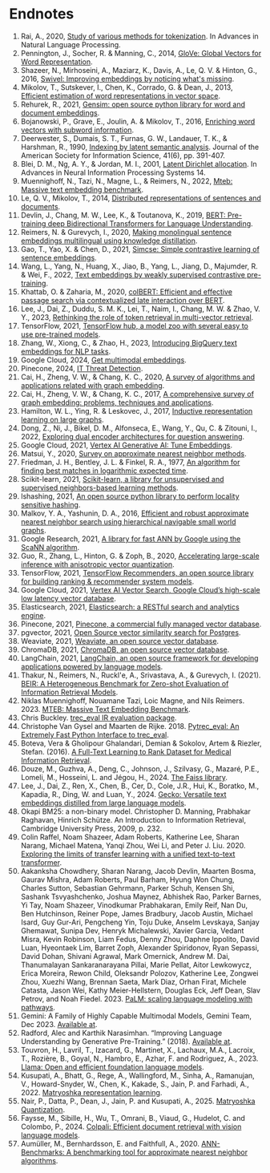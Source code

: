 # Endnotes

1. Rai, A., 2020, [Study of various methods for tokenization](https://doi.org/10.1007/978-981-15-6198-6_18). In Advances in Natural Language Processing.
2. Pennington, J., Socher, R. & Manning, C., 2014, [GloVe: Global Vectors for Word Representation](https://nlp.stanford.edu/pubs/glove.pdf).
3. Shazeer, N., Mirhoseini, A., Maziarz, K., Davis, A., Le, Q. V. & Hinton, G., 2016, [Swivel: Improving embeddings by noticing what's missing](https://arxiv.org/abs/1602.02215).
4. Mikolov, T., Sutskever, I., Chen, K., Corrado, G. & Dean, J., 2013, [Efficient estimation of word representations in vector space](https://arxiv.org/pdf/1301.3781.pdf).
5. Rehurek, R., 2021, [Gensim: open source python library for word and document embeddings](https://radimrehurek.com/gensim/intro.html).
6. Bojanowski, P., Grave, E., Joulin, A. & Mikolov, T., 2016, [Enriching word vectors with subword information](https://arxiv.org/abs/1607.04606).
7. Deerwester, S., Dumais, S. T., Furnas, G. W., Landauer, T. K., & Harshman, R., 1990, [Indexing by latent semantic analysis](https://www.cs.cornell.edu/~lsi/). Journal of the American Society for Information Science, 41(6), pp. 391-407.
8. Blei, D. M., Ng, A. Y., & Jordan, M. I., 2001, [Latent Dirichlet allocation](https://proceedings.neurips.cc/paper/2001/hash/296472c9542ad4d4788d543508116cbc-Abstract.html). In Advances in Neural Information Processing Systems 14.
9. Muennighoff, N., Tazi, N., Magne, L., & Reimers, N., 2022, [Mteb: Massive text embedding benchmark](https://arxiv.org/abs/2210.07316).
10. Le, Q. V., Mikolov, T., 2014, [Distributed representations of sentences and documents](https://arxiv.org/abs/1405.4053).
11. Devlin, J., Chang, M. W., Lee, K., & Toutanova, K., 2019, [BERT: Pre-training deep Bidirectional Transformers for Language Understanding](https://www.aclweb.org/anthology/N19-1423/).
12. Reimers, N. & Gurevych, I., 2020, [Making monolingual sentence embeddings multilingual using knowledge distillation](https://www.aclweb.org/anthology/2020.emnlp-main.21/).
13. Gao, T., Yao, X. & Chen, D., 2021, [Simcse: Simple contrastive learning of sentence embeddings](https://arxiv.org/abs/2104.08821).
14. Wang, L., Yang, N., Huang, X., Jiao, B., Yang, L., Jiang, D., Majumder, R. & Wei, F., 2022, [Text embeddings by weakly supervised contrastive pre-training](https://arxiv.org/abs/2201.01279).
15. Khattab, O. & Zaharia, M., 2020, [colBERT: Efficient and effective passage search via contextualized late interaction over BERT](https://dl.acm.org/doi/10.1145/3397271.3401025).
16. Lee, J., Dai, Z., Duddu, S. M. K., Lei, T., Naim, I., Chang, M. W. & Zhao, V. Y., 2023, [Rethinking the role of token retrieval in multi-vector retrieval](https://arxiv.org/abs/2304.01982).
17. TensorFlow, 2021, [TensorFlow hub, a model zoo with several easy to use pre-trained models](https://tfhub.dev/).
18. Zhang, W., Xiong, C., & Zhao, H., 2023, [Introducing BigQuery text embeddings for NLP tasks](https://cloud.google.com/blog/products/data-analytics/introducing-bigquery-text-embeddings).
19. Google Cloud, 2024, [Get multimodal embeddings](https://cloud.google.com/vertex-ai/generative-ai/docs/embeddings/get-multimodal-embeddings).
20. Pinecone, 2024, [IT Threat Detection](https://docs.pinecone.io/docs/it-threat-detection).
21. Cai, H., Zheng, V. W., & Chang, K. C., 2020, [A survey of algorithms and applications related with graph embedding](https://dl.acm.org/doi/10.1145/3444370.3444568).
22. Cai, H., Zheng, V. W., & Chang, K. C., 2017, [A comprehensive survey of graph embedding: problems, techniques and applications](https://arxiv.org/pdf/1709.07604.pdf).
23. Hamilton, W. L., Ying, R. & Leskovec, J., 2017, [Inductive representation learning on large graphs](https://cs.stanford.edu/people/jure/pubs/graphsage-nips17.pdf).
24. Dong, Z., Ni, J., Bikel, D. M., Alfonseca, E., Wang, Y., Qu, C. & Zitouni, I., 2022, [Exploring dual encoder architectures for question answering](https://arxiv.org/abs/2204.07120).
25. Google Cloud, 2021, [Vertex AI Generative AI: Tune Embeddings](https://cloud.google.com/vertex-ai/docs/generative-ai/models/tune-embeddings).
26. Matsui, Y., 2020, [Survey on approximate nearest neighbor methods](https://wangzwhu.github.io/home/file/acmmm-t-part3-ann.pdf).
27. Friedman, J. H., Bentley, J. L. & Finkel, R. A., 1977, [An algorithm for finding best matches in logarithmic expected time](https://dl.acm.org/doi/pdf/10.1145/355744.355745).
28. Scikit-learn, 2021, [Scikit-learn, a library for unsupervised and supervised neighbors-based learning methods](https://scikit-learn.org/).
29. lshashing, 2021, [An open source python library to perform locality sensitive hashing](https://pypi.org/project/lshashing/).
30. Malkov, Y. A., Yashunin, D. A., 2016, [Efficient and robust approximate nearest neighbor search using hierarchical navigable small world graphs](https://arxiv.org/pdf/1603.09320.pdf).
31. Google Research, 2021, [A library for fast ANN by Google using the ScaNN algorithm](https://github.com/google-research/google-research/tree/master/scann).
32. Guo, R., Zhang, L., Hinton, G. & Zoph, B., 2020, [Accelerating large-scale inference with anisotropic vector quantization](https://arxiv.org/pdf/1908.10396.pdf).
33. TensorFlow, 2021, [TensorFlow Recommenders, an open source library for building ranking & recommender system models](https://www.tensorflow.org/recommenders).
34. Google Cloud, 2021, [Vertex AI Vector Search, Google Cloud’s high-scale low latency vector database](https://cloud.google.com/vertex-ai/docs/vector-search/overview).
35. Elasticsearch, 2021, [Elasticsearch: a RESTful search and analytics engine](https://www.elastic.co/elasticsearch/).
36. Pinecone, 2021, [Pinecone, a commercial fully managed vector database](https://www.pinecone.io).
37. pgvector, 2021, [Open Source vector similarity search for Postgres](https://github.com/pgvector/pgvector).
38. Weaviate, 2021, [Weaviate, an open source vector database](https://weaviate.io/).
39. ChromaDB, 2021, [ChromaDB, an open source vector database](https://www.trychroma.com/).
40. LangChain, 2021, [LangChain, an open source framework for developing applications powered by language models](https://langchain.com/).
42. Thakur, N., Reimers, N., Ruckl'e, A., Srivastava, A., & Gurevych, I. (2021). [BEIR: A Heterogeneous Benchmark for Zero-shot Evaluation of Information Retrieval Models](https://github.com/beir-cellar/beir).
43. Niklas Muennighoff, Nouamane Tazi, Loic Magne, and Nils Reimers. 2023. [MTEB: Massive Text Embedding Benchmark](https://github.com/embeddings-benchmark/mteb).
44. Chris Buckley. [trec_eval IR evaluation package](https://github.com/usnistgov/trec_eval).
45. Christophe Van Gysel and Maarten de Rijke. 2018. [Pytrec_eval: An Extremely Fast Python Interface to trec_eval](https://doi.org/10.1145/3209978.3210065).
46. Boteva, Vera & Gholipour Ghalandari, Demian & Sokolov, Artem & Riezler, Stefan. (2016). [A Full-Text Learning to Rank Dataset for Medical Information Retrieval](https://www.cl.uni-heidelberg.de/statnlpgroup/nfcorpus/).
47. Douze, M., Guzhva, A., Deng, C., Johnson, J., Szilvasy, G., Mazaré, P.E., Lomeli, M., Hosseini, L. and Jégou, H., 2024. [The Faiss library](https://arxiv.org/abs/2401.08281).
48. Lee, J., Dai, Z., Ren, X., Chen, B., Cer, D., Cole, J.R., Hui, K., Boratko, M., Kapadia, R., Ding, W. and Luan, Y., 2024. [Gecko: Versatile text embeddings distilled from large language models](https://arxiv.org/abs/2403.20327).
49. Okapi BM25: a non-binary model. Christopher D. Manning, Prabhakar Raghavan, Hinrich Schütze. An Introduction to Information Retrieval, Cambridge University Press, 2009, p. 232.
50. Colin Raffel, Noam Shazeer, Adam Roberts, Katherine Lee, Sharan Narang, Michael Matena, Yanqi Zhou, Wei Li, and Peter J. Liu. 2020. [Exploring the limits of transfer learning with a unified text-to-text transformer](https://dl.acm.org/doi/abs/10.5555/3455716.3455856).
51. Aakanksha Chowdhery, Sharan Narang, Jacob Devlin, Maarten Bosma, Gaurav Mishra, Adam Roberts, Paul Barham, Hyung Won Chung, Charles Sutton, Sebastian Gehrmann, Parker Schuh, Kensen Shi, Sashank Tsvyashchenko, Joshua Maynez, Abhishek Rao, Parker Barnes, Yi Tay, Noam Shazeer, Vinodkumar Prabhakaran, Emily Reif, Nan Du, Ben Hutchinson, Reiner Pope, James Bradbury, Jacob Austin, Michael Isard, Guy Gur-Ari, Pengcheng Yin, Toju Duke, Anselm Levskaya, Sanjay Ghemawat, Sunipa Dev, Henryk Michalewski, Xavier Garcia, Vedant Misra, Kevin Robinson, Liam Fedus, Denny Zhou, Daphne Ippolito, David Luan, Hyeontaek Lim, Barret Zoph, Alexander Spiridonov, Ryan Sepassi, David Dohan, Shivani Agrawal, Mark Omernick, Andrew M. Dai, Thanumalayan Sankaranarayana Pillai, Marie Pellat, Aitor Lewkowycz, Erica Moreira, Rewon Child, Oleksandr Polozov, Katherine Lee, Zongwei Zhou, Xuezhi Wang, Brennan Saeta, Mark Diaz, Orhan Firat, Michele Catasta, Jason Wei, Kathy Meier-Hellstern, Douglas Eck, Jeff Dean, Slav Petrov, and Noah Fiedel. 2023. [PaLM: scaling language modeling with pathways](https://dl.acm.org/doi/10.5555/3648699.3648939).
52. Gemini: A Family of Highly Capable Multimodal Models, Gemini Team, Dec 2023. [Available at](https://storage.googleapis.com/deepmind-media/gemini/gemini_1_report.pdf).
53. Radford, Alec and Karthik Narasimhan. “Improving Language Understanding by Generative Pre-Training.” (2018). [Available at](https://cdn.openai.com/research-covers/language-unsupervised/language_understanding_paper.pdf).
54. Touvron, H., Lavril, T., Izacard, G., Martinet, X., Lachaux, M.A., Lacroix, T., Rozière, B., Goyal, N., Hambro, E., Azhar, F. and Rodriguez, A., 2023. [Llama: Open and efficient foundation language models](https://arxiv.org/abs/2302.13971).
55. Kusupati, A., Bhatt, G., Rege, A., Wallingford, M., Sinha, A., Ramanujan, V., Howard-Snyder, W., Chen, K., Kakade, S., Jain, P. and Farhadi, A., 2022. [Matryoshka representation learning](https://proceedings.neurips.cc/paper_files/paper/2022/file/c32319f4868da7613d78af9993100e42-Paper-Conference.pdf).
56. Nair, P., Datta, P., Dean, J., Jain, P. and Kusupati, A., 2025. [Matryoshka Quantization](https://arxiv.org/abs/2502.06786).
57. Faysse, M., Sibille, H., Wu, T., Omrani, B., Viaud, G., Hudelot, C. and Colombo, P., 2024. [Colpali: Efficient document retrieval with vision language models](https://arxiv.org/abs/2407.01449).
58. Aumüller, M., Bernhardsson, E. and Faithfull, A., 2020. [ANN-Benchmarks: A benchmarking tool for approximate nearest neighbor algorithms](https://www.sciencedirect.com/science/article/pii/S0306457320303983).
